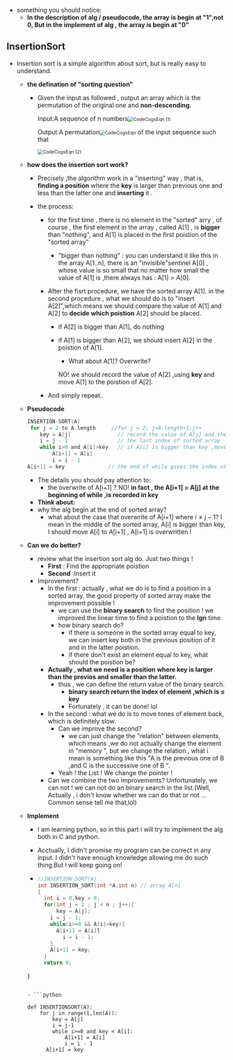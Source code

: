 - something you should notice:
  - **In the description of alg / pseudocode, the array is begin at "1",not 0, But in the implement of alg , the array is begin at "0"**

## InsertionSort

- Insertion sort is a simple algorithm about sort, but is really easy to understand.

  - **the defination of "sorting question"**

    - Given the input as followed , output an array which is the permutation of the original one and **non-descending**.

      Input:A sequence of n numbers<img src="/Users/songmuhan/python/intro-to-alg/Chapter2/InsertionSort/PNG/CodeCogsEqn (1).png" alt="CodeCogsEqn (1)" style="zoom:75%;" />

      Output:A permutation<img src="/Users/songmuhan/python/intro-to-alg/Chapter2/InsertionSort/PNG/CodeCogsEqn.png" alt="CodeCogsEqn" style="zoom:75%;" />   of the input sequence such that 

      <img src="/Users/songmuhan/python/intro-to-alg/Chapter2/InsertionSort/PNG/CodeCogsEqn (2).png" alt="CodeCogsEqn (2)" style="zoom:75%;" />
    
      

  - **how does the insertion sort work?**

    - Precisely ,the algorithm work in a "inserting" way , that is, **finding a position** where the **key** is larger than previous one and less than the latter one and **inserting** it .

    - the process:

      - for the first time , there is no element in the "sorted" arry , of course , the first element in the array , called A[1] , is **bigger** than "nothing", and A[1] is placed in the first poistion of the "sorted array"

        - "bigger than nothing" : you can understand it like this in the array A[1..n], there is an "invisible"sentinel A[0] , whose value is so small  that no matter how small the value of A[1] is ,there always has : A[1] > A[0].

      - After the fisrt procedure, we have the sorted array A[1]. in the second procedure , what we should do is to "insert A[2]",which means we should compare the value of A[1] and A[2] to **decide which poistion** A[2] should be placed.

        - if A[2] is bigger than A[1], do nothing

        - if A[1] is bigger than A[2], we should insert A[2] in the poistion of A[1].

          -  What about A[1]? Overwrite?

            NO! we should record the value of A[2] ,using **key**  and move A[1] to the poistion of A[2].

      - And simply repeat..

  - **Pseudocode**
  
    ```c
    INSERTION-SORT(A)
     for j = 2 to A.length     //for j = 2; j<A.length+1;j++
     	key = A[j]               // record the value of A[j] and the A[1..j-1] is sorted
     	i = j - 1                // the last index of sorted array
     	while i>0 and A[i]>key   // if A[i] is bigger than key ,move behind.
     		A[i+1] = A[i]          
     		i = i - 1         
   	A[i+1] = key	          // the end of while gives the index of the element which is  	                         // less than key.   
    ```
  
    - The details you should pay attention to:
      - the overwrite of A[i+1] ?   NO!    **in fact , the A[i+1] = A[j] at the beginning of while ,is recorded in key** 
    - **Think about:**
    - why the alg begin at the end of sorted array?
      - what about the case that overwrite of A[i+1] where  $i \neq j -1$?  I mean in the middle of the sorted array, A[i] is bigger than key, I should move A[i] to A[i+1] , A[i+1] is overwritten !

  - **Can we do better?**
  
    - review what the insertion sort alg do. Just two things !
      -  **First** : Find the appropriate poistion
      -  **Second** :Insert it
    - Improvement?
      - In the first : actually , what we do is to find a position in a sorted array. the good property of   sorted array make the improvement possible !
        - we can use the **binary search** to find the position !  we improved the linear time to find a poistion to the **lgn** time.
        - how binary search do?
          - if there is someone in the sorted array equal to key, we can insert key both in the previous position of it  and in the latter poistion.
          - if there don't exist an element equal to key, what should the poistion be?
      - **Actually , what we need is a position where key is larger than the previos and smaller than the latter.**
        - thus , we can define the return value of the binary search. 
          - **binary search  return the index of element ,which is $\leq$ key**
          - Fortunately , it can be done! lol
      - In the second : what we do is to move tones of element back, which is definitely slow.
        - Can we improve the second?
          - we can just change the "relation" between elements, which means ,we do not actually change the element in "memory ", but we change the relation , what i mean is something like this "A is the previous one of B ,and C is the successive one of B ".
        - Yeah ! the List ! We change the pointer !
      - Can we combine the two improvements? Unfortunately, we can not ! we can not do an binary search in the list.(Well, Actually , i don't know whether we can do that or not ... Common sense tell me that,lol)

  - **Implement**

    - I am learning python, so in this part i will try to implement the alg both in C and python. 

    - Acctually, I didn't promise my program can be correct in any input. I didn't have enough knowledge allowing me do such thing.But i will keep going on!
  
    - ```c
      //INSERTION-SORT(A)
      int INSERTION_SORT(int *A,int n) // array A[n]
      {
        int i = 0,key = 0;
        for(int j = 1 ; j < n ; j++){
        	key = A[j];
          i = j - 1;
          while(i>=0 && A[i]>key){
            A[i+1] = A[i]l
              i = i - 1;
          }
          A[i+1] = key;
        }
        return 0;
    }  
      ```
  
    - ```python
      
      def INSERTIONSORT(A):
          for j in range(1,len(A)):
              key = A[j]
              i = j-1
              while i>=0 and key < A[i]:
                  A[i+1] = A[i]
                  i = i - 1
            A[i+1] = key
      ```
  
      

